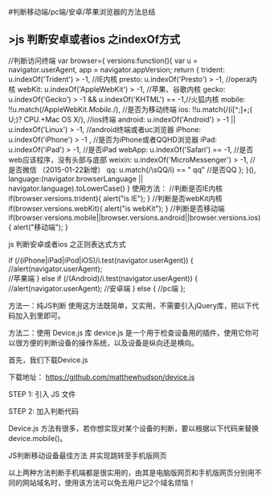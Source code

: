 #判断移动端/pc端/安卓/苹果浏览器的方法总结

## >js 判断安卓或者ios 之indexOf方式

//判断访问终端
var browser={
    versions:function(){
        var u = navigator.userAgent, app = navigator.appVersion;
        return {
            trident: u.indexOf('Trident') > -1, //IE内核
            presto: u.indexOf('Presto') > -1, //opera内核
            webKit: u.indexOf('AppleWebKit') > -1, //苹果、谷歌内核
            gecko: u.indexOf('Gecko') > -1 && u.indexOf('KHTML') == -1,//火狐内核
            mobile: !!u.match(/AppleWebKit.*Mobile.*/), //是否为移动终端
            ios: !!u.match(/\(i[^;]+;( U;)? CPU.+Mac OS X/), //ios终端
            android: u.indexOf('Android') > -1 || u.indexOf('Linux') > -1, //android终端或者uc浏览器
            iPhone: u.indexOf('iPhone') > -1 , //是否为iPhone或者QQHD浏览器
            iPad: u.indexOf('iPad') > -1, //是否iPad
            webApp: u.indexOf('Safari') == -1, //是否web应该程序，没有头部与底部
            weixin: u.indexOf('MicroMessenger') > -1, //是否微信 （2015-01-22新增）
            qq: u.match(/\sQQ/i) == " qq" //是否QQ
        };
    }(),
    language:(navigator.browserLanguage || navigator.language).toLowerCase()
}
使用方法：
//判断是否IE内核
if(browser.versions.trident){ alert("is IE"); }
//判断是否webKit内核
if(browser.versions.webKit){ alert("is webKit"); }
//判断是否移动端
if(browser.versions.mobile||browser.versions.android||browser.versions.ios){ alert("移动端"); }

js 判断安卓或者ios 之正则表达式方式

if (/(iPhone|iPad|iPod|iOS)/i.test(navigator.userAgent)) {
    //alert(navigator.userAgent);  
   //苹果端
} else if (/(Android)/i.test(navigator.userAgent)) {
    //alert(navigator.userAgent); 
    //安卓端
} else {
   //pc端
};

方法一：纯JS判断
使用这方法既简单，又实用，不需要引入jQuery库，把以下代码加入到<head>里即可。

<script type="text/javascript">
if( /Android|webOS|iPhone|iPad|iPod|BlackBerry|IEMobile|Opera Mini/i.test(navigator.userAgent) ) {
window.location = "mobile.html"; //可以换成http地址
}
</script>

方法二：使用 Device.js 库
device.js 是一个用于检查设备用的插件，使用它你可以很方便的判断设备的操作系统，以及设备是纵向还是横向。

首先，我们下载Device.js

下载地址： https://github.com/matthewhudson/device.js

STEP 1: 引入 JS 文件
<script src=”device.min.js”></script>
STEP 2: 加入判断代码
<script type=”text/javascript”>
if(device.mobile()){
window.location = “shouji.html”;  //可以换成http地址
}
</script>

Device.js 方法有很多，若你想实现对某个设备的判断，要以根据以下代码来替换device.mobile()。

JS判断移动设备最佳方法 并实现跳转至手机版网页

以上两种方法判断手机端都是很实用的，由其是电脑版网页和手机版网页分别用不同的网站域名时，使用该方法可以免去用户记2个域名烦恼！
